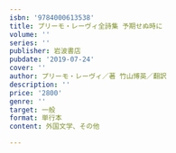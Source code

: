 ```yaml
---
isbn: '9784000613538'
title: プリーモ・レーヴィ全詩集 予期せぬ時に
volume: ''
series: ''
publisher: 岩波書店
pubdate: '2019-07-24'
cover: ''
author: プリーモ・レーヴィ／著 竹山博英／翻訳
description: ''
price: '2800'
genre: ''
target: 一般
format: 単行本
content: 外国文学、その他

---
```

